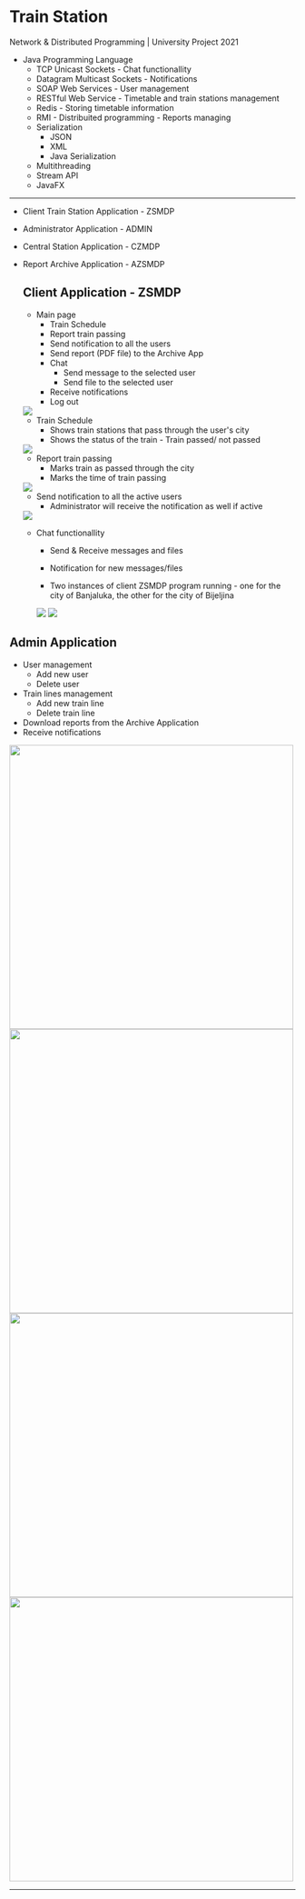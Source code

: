 # Train Station

Network & Distributed Programming | University Project 2021

- Java Programming Language
  - TCP Unicast Sockets - Chat functionallity
  - Datagram Multicast Sockets - Notifications
  - SOAP Web Services - User management
  - RESTful Web Service -  Timetable and train stations management
  - Redis - Storing timetable information
  - RMI - Distribuited programming - Reports managing
  - Serialization
      - JSON
      - XML
      - Java Serialization
   - Multithreading
   - Stream API
   - JavaFX
   
 ---
 
- Client Train Station Application - ZSMDP
- Administrator Application - ADMIN
- Central Station Application - CZMDP
- Report Archive Application - AZSMDP
   
  ## Client Application - ZSMDP
  
  - Main page
      - Train Schedule
      - Report train passing
      - Send notification to all the users
      - Send report (PDF file) to the Archive App
      - Chat
          - Send message to the selected user
          - Send file to the selected user
      - Receive notifications
      - Log out
  <img src="../master/Screenshots/11.png?raw=true" >
  
  - Train Schedule
    - Shows train stations that pass through the user's city
    - Shows the status of the train - Train passed/ not passed
    
  <img src="../master/Screenshots/13.png?raw=true" >
  
  - Report train passing
    - Marks train as passed through the city
    - Marks the time of train passing
    
   <img src="../master/Screenshots/12.png?raw=true" >
   
   - Send notification to all the active users 
     - Administrator will receive the notification as well if active
     
   <img src="../master/Screenshots/14.png?raw=true" >
   
  - Chat functionallity
    - Send & Receive messages and files
    - Notification for new messages/files
    
    
    - Two instances of client ZSMDP program running - one for the city of Banjaluka, the other for the city of Bijeljina
    
     <img src="../master/Screenshots/15.png?raw=true" >
     <img src="../master/Screenshots/16.png?raw=true" >


    
 ## Admin Application
 
 - User management
    - Add new user
    - Delete user
 - Train lines management
    - Add new train line
    - Delete train line
 - Download reports from the Archive Application
 - Receive notifications
 
 <p>
  <img src="../master/Screenshots/01.png?raw=true" width=500px >
  <img src="../master/Screenshots/03.png?raw=true" width=500px >
  <img src="../master/Screenshots/04.png?raw=true" width=500px >
    <img src="../master/Screenshots/00.png?raw=true" width=500px >
</p>

 ---
 
